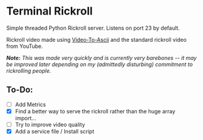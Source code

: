 # Terminal Rickroll

Simple threaded Python Rickroll server. Listens on port 23 by default.

Rickroll video made using [Video-To-Ascii](https://github.com/joelibaceta/video-to-ascii) and the standard rickroll video from YouTube.

***Note:*** *This was made very quickly and is currently very barebones -- it may be improved later depending on my (admittedly disturbing) commitment to rickrolling people.*

## To-Do:
 - [ ] Add Metrics
 - [x] Find a better way to serve the rickroll rather than the huge array import...
 - [ ] Try to improve video quality
 - [x] Add a service file / Install script
